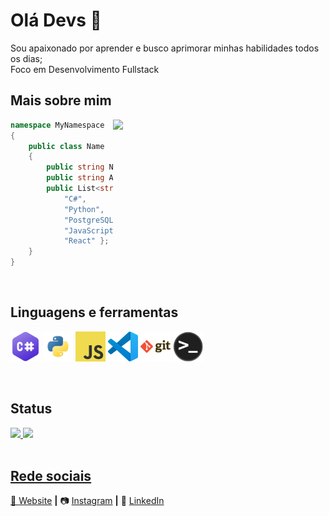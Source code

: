 # Olá Devs 👋

Sou apaixonado por aprender e busco aprimorar minhas habilidades todos os dias;<br>
Foco em Desenvolvimento Fullstack<br>

## Mais sobre mim

<img align="right" width="340" src="https://raw.githubusercontent.com/MicaelliMedeiros/micaellimedeiros/master/image/computer-illustration.png" />

```csharp
namespace MyNamespace
{
    public class Name
    {
        public string Name { get; } = "Diego Silva";
        public string Acknowledgements { get; } = "Software Developer";
        public List<string> Languages { get; } = new List<string> {
            "C#",
            "Python",
            "PostgreSQL",
            "JavaScript",
            "React" };
    }
}

```

<br>

## Linguagens e ferramentas

<code><img height="48" src="https://raw.githubusercontent.com/github/explore/80688e429a7d4ef2fca1e82350fe8e3517d3494d/topics/csharp/csharp.png"></code>
<code><img height="48" src="https://raw.githubusercontent.com/github/explore/80688e429a7d4ef2fca1e82350fe8e3517d3494d/topics/python/python.png"></code>
<code><img height="48" src="https://raw.githubusercontent.com/github/explore/80688e429a7d4ef2fca1e82350fe8e3517d3494d/topics/javascript/javascript.png"></code>
<code><img height="48" src="https://raw.githubusercontent.com/github/explore/80688e429a7d4ef2fca1e82350fe8e3517d3494d/topics/visual-studio-code/visual-studio-code.png"></code>
<code><img height="48" src="https://raw.githubusercontent.com/github/explore/80688e429a7d4ef2fca1e82350fe8e3517d3494d/topics/git/git.png"></code>
<code><img height="48" src="https://raw.githubusercontent.com/github/explore/80688e429a7d4ef2fca1e82350fe8e3517d3494d/topics/terminal/terminal.png"></code>

<br>

## Status

<div>
  <a href="https://github.com/diwalker">
  <img height="200em" src="https://github-readme-stats.vercel.app/api?username=diwalker&show_icons=true&theme=radical&include_all_commits=true&count_private=true"/>
  <img height="200em" src="https://github-readme-stats.vercel.app/api/top-langs/?username=diwalker&layout=compact&langs_count=7&theme=radical"/>
</div>
   
[website]: https://diegodev.xyz
[instagram]: https://www.instagram.com/di.wkr/
[linkedin]: https://www.linkedin.com/in/diegospereira/

<br>

## Rede sociais

🏡 [Website][website] **|**
📷 [Instagram][instagram] **|**
👔 [LinkedIn][linkedin]
